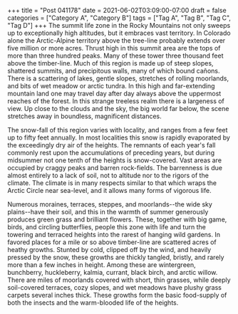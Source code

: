 +++
title = "Post 041178"
date = 2021-06-02T03:09:00-07:00
draft = false
categories = ["Category A", "Category B"]
tags = ["Tag A", "Tag B", "Tag C", "Tag D"]
+++
The summit life zone in the Rocky Mountains not only sweeps up to exceptionally high altitudes, but it embraces vast territory. In Colorado alone the Arctic-Alpine territory above the tree-line probably extends over five million or more acres. Thrust high in this summit area are the tops of more than three hundred peaks. Many of these tower three thousand feet above the timber-line. Much of this region is made up of steep slopes, shattered summits, and precipitous walls, many of which bound cañons. There is a scattering of lakes, gentle slopes, stretches of rolling moorlands, and bits of wet meadow or arctic tundra. In this high and far-extending mountain land one may travel day after day always above the uppermost reaches of the forest. In this strange treeless realm there is a largeness of view. Up close to the clouds and the sky, the big world far below, the scene stretches away in boundless, magnificent distances.

The snow-fall of this region varies with locality, and ranges from a few feet up to fifty feet annually. In most localities this snow is rapidly evaporated by the exceedingly dry air of the heights. The remnants of each year's fall commonly rest upon the accumulations of preceding years, but during midsummer not one tenth of the heights is snow-covered. Vast areas are occupied by craggy peaks and barren rock-fields. The barrenness is due almost entirely to a lack of soil, not to altitude nor to the rigors of the climate. The climate is in many respects similar to that which wraps the Arctic Circle near sea-level, and it allows many forms of vigorous life.

Numerous moraines, terraces, steppes, and moorlands--the wide sky plains--have their soil, and this in the warmth of summer generously produces green grass and brilliant flowers. These, together with big game, birds, and circling butterflies, people this zone with life and turn the towering and terraced heights into the rarest of hanging wild gardens. In favored places for a mile or so above timber-line are scattered acres of heathy growths. Stunted by cold, clipped off by the wind, and heavily pressed by the snow, these growths are thickly tangled, bristly, and rarely more than a few inches in height. Among these are wintergreen, bunchberry, huckleberry, kalmia, currant, black birch, and arctic willow. There are miles of moorlands covered with short, thin grasses, while deeply soil-covered terraces, cozy slopes, and wet meadows have plushy grass carpets several inches thick. These growths form the basic food-supply of both the insects and the warm-blooded life of the heights.
